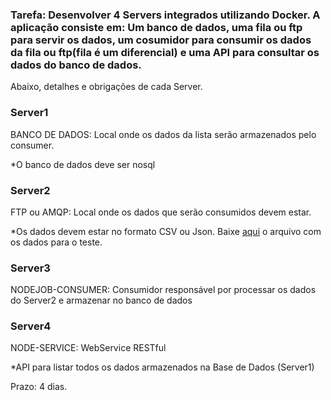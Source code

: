 
<h3>Tarefa: Desenvolver 4 Servers integrados utilizando Docker. A aplicação consiste em: Um banco de dados, uma fila ou ftp para servir os dados, um cosumidor para consumir os dados da fila ou ftp(fila é um diferencial) e uma API para consultar os dados do banco de dados.</h3>

 

Abaixo, detalhes e obrigações de cada Server.

 

<h3>Server1</h3>
 BANCO DE DADOS: Local onde os dados da lista serão armazenados pelo consumer.

*O banco de dados deve ser nosql

 

<h3>Server2</h3>
 FTP ou AMQP: Local onde os dados que serão consumidos devem estar.

*Os dados devem estar no formato CSV ou Json. Baixe <a href=https://cl.ly/29487ecc6d6c>aqui</a> o arquivo com os dados para o teste.

 

<h3>Server3</h3>
 NODEJOB-CONSUMER: Consumidor responsável por processar os dados do Server2 e armazenar no banco de dados

 

<h3>Server4</h3>
 NODE-SERVICE: WebService RESTful

*API para listar todos os dados armazenados na Base de Dados (Server1)



Prazo: 4 dias.
